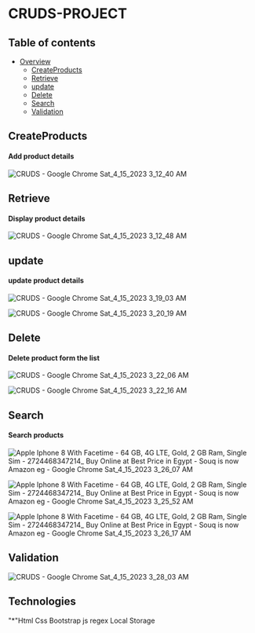 # CRUDS-PROJECT

## Table of contents

-   [Overview](#overview)
    -   [CreateProducts](#CreateProducts)
    -   [Retrieve](#Retrieve)
    -   [update](#update)
    -   [Delete](#Delete)
    -   [Search](#Search)
    -   [Validation](#Validation)
    
    
    
## CreateProducts

#### Add product details


![CRUDS - Google Chrome Sat_4_15_2023 3_12_40 AM](https://user-images.githubusercontent.com/87098443/232176006-b0011452-9820-4183-8207-b036b0f3dc0d.png)


## Retrieve

#### Display product details

![CRUDS - Google Chrome Sat_4_15_2023 3_12_48 AM](https://user-images.githubusercontent.com/87098443/232176047-d422395b-2111-49ba-a370-0bc184916f11.png)


## update

#### update product details

![CRUDS - Google Chrome Sat_4_15_2023 3_19_03 AM](https://user-images.githubusercontent.com/87098443/232176329-cd3be6d0-50e1-44aa-877b-271769e54c35.png)

![CRUDS - Google Chrome Sat_4_15_2023 3_20_19 AM](https://user-images.githubusercontent.com/87098443/232176334-a6ca1fdd-c8cb-4d3c-a0c7-d356d0329917.png)


## Delete

#### Delete product form the list
![CRUDS - Google Chrome Sat_4_15_2023 3_22_06 AM](https://user-images.githubusercontent.com/87098443/232176398-fa7d8883-6ef5-434c-962d-6f4bc58f614a.png)

![CRUDS - Google Chrome Sat_4_15_2023 3_22_16 AM](https://user-images.githubusercontent.com/87098443/232176400-432c5ca9-5b15-4059-88c7-39f2c5d467bd.png)


## Search

#### Search products

![Apple Iphone 8 With Facetime - 64 GB, 4G LTE, Gold, 2 GB Ram, Single Sim - 2724468347214_ Buy Online at Best Price in Egypt - Souq is now Amazon eg - Google Chrome Sat_4_15_2023 3_26_07 AM](https://user-images.githubusercontent.com/87098443/232176575-c5269fa7-20fe-4007-9674-bdba50d404bd.png)



![Apple Iphone 8 With Facetime - 64 GB, 4G LTE, Gold, 2 GB Ram, Single Sim - 2724468347214_ Buy Online at Best Price in Egypt - Souq is now Amazon eg - Google Chrome Sat_4_15_2023 3_25_52 AM](https://user-images.githubusercontent.com/87098443/232176577-23ad35db-e455-4cc3-a833-daa2b3b694a4.png)


![Apple Iphone 8 With Facetime - 64 GB, 4G LTE, Gold, 2 GB Ram, Single Sim - 2724468347214_ Buy Online at Best Price in Egypt - Souq is now Amazon eg - Google Chrome Sat_4_15_2023 3_26_17 AM](https://user-images.githubusercontent.com/87098443/232176585-b9ede48f-f39f-4a4d-a307-3e906b001626.png)



## Validation

![CRUDS - Google Chrome Sat_4_15_2023 3_28_03 AM](https://user-images.githubusercontent.com/87098443/232176633-0acda32c-9ff4-4a99-a3be-bdff55acaefa.png)


## Technologies

"*"Html
Css
Bootstrap
js
regex
Local Storage
